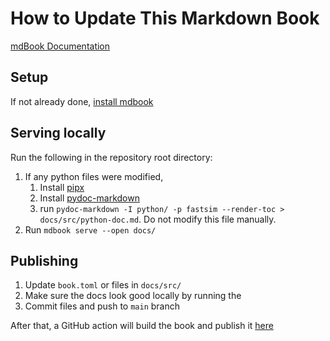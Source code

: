 # How to Update This Markdown Book

[mdBook Documentation](https://rust-lang.github.io/mdBook/)

## Setup

If not already done, [install mdbook](https://rust-lang.github.io/mdBook/guide/installation.html)

## Serving locally
Run the following in the repository root directory: 
1. If any python files were modified, 
    1. Install [pipx](https://github.com/pypa/pipx#install-pipx)
    1. Install [pydoc-markdown](https://niklasrosenstein.github.io/pydoc-markdown/#installation-)
    1. run `pydoc-markdown -I python/ -p fastsim --render-toc > docs/src/python-doc.md`. Do not modify this file manually. 
1. Run `mdbook serve --open docs/`

## Publishing
1. Update `book.toml` or files in `docs/src/`
1. Make sure the docs look good locally by running the 
1. Commit files and push to `main` branch

After that, a GitHub action will build the book and publish it [here](https://pages.github.nrel.gov/MBAP/mbap-computing/)